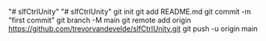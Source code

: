 "# slfCtrlUnity" 
"# slfCtrlUnity"  git init git add README.md git commit -m "first commit" git branch -M main git remote add origin https://github.com/trevorvandevelde/slfCtrlUnity.git git push -u origin main
